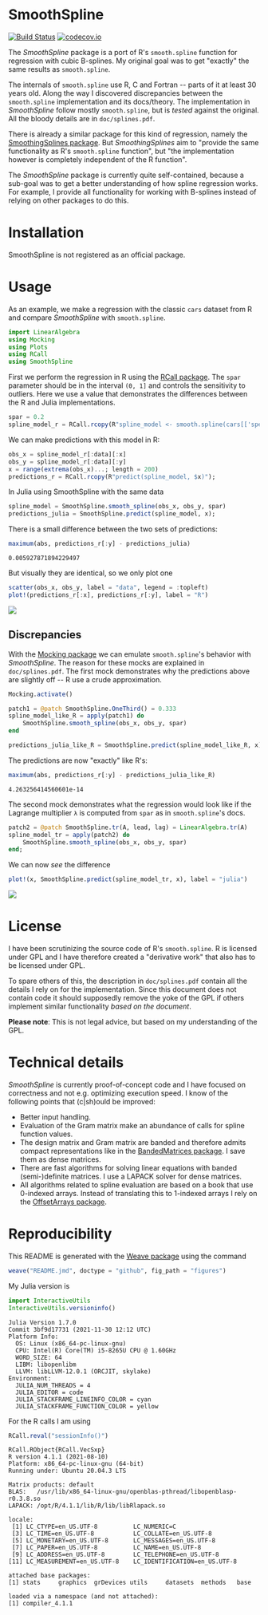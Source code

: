 SmoothSpline
============

[![Build Status](https://github.com/robertdj/SmoothSpline.jl/workflows/CI/badge.svg)](https://github.com/robertdj/SmoothSpline.jl/actions)
[![codecov.io](https://codecov.io/github/robertdj/SmoothSpline.jl/coverage.svg?branch=main)](https://codecov.io/github/robertdj/SmoothSpline.jl?branch=main)

The *SmoothSpline* package is a port of R's `smooth.spline` function for regression with cubic B-splines.
My original goal was to get "exactly" the same results as `smooth.spline`.

The internals of `smooth.spline` use R, C and Fortran -- parts of it at least 30 years old.
Along the way I discovered discrepancies between the `smooth.spline` implementation and its docs/theory. 
The implementation in *SmoothSpline* follow mostly  `smooth.spline`, but is *tested* against the original.
All the bloody details are in `doc/splines.pdf`.

There is already a similar package for this kind of regression, namely the [SmoothingSplines package](https://github.com/nignatiadis/SmoothingSplines.jl).
But *SmoothingSplines* aim to "provide the same functionality as R's `smooth.spline` function", but "the implementation however is completely independent of the R function".

The *SmoothSpline* package is currently quite self-contained, because a sub-goal was to get a better understanding of how spline regression works.
For example, I provide all functionality for working with B-splines instead of relying on other packages to do this.


# Installation

SmoothSpline is not registered as an official package.


# Usage

As an example, we make a regression with the classic `cars` dataset from R and compare *SmoothSpline* with `smooth.spline`.

```julia
import LinearAlgebra
using Mocking
using Plots
using RCall
using SmoothSpline
```




First we perform the regression in R using the [RCall package](https://github.com/JuliaInterop/RCall.jl).
The `spar` parameter should be in the interval `(0, 1]` and controls the sensitivity to outliers.
Here we use a value that demonstrates the differences between the R and Julia implementations.

```julia
spar = 0.2
spline_model_r = RCall.rcopy(R"spline_model <- smooth.spline(cars[['speed']], cars[['dist']], spar = $spar)");
```




We can make predictions with this model in R:

```julia
obs_x = spline_model_r[:data][:x]
obs_y = spline_model_r[:data][:y]
x = range(extrema(obs_x)...; length = 200)
predictions_r = RCall.rcopy(R"predict(spline_model, $x)");
```




In Julia using SmoothSpline with the same data

```julia
spline_model = SmoothSpline.smooth_spline(obs_x, obs_y, spar)
predictions_julia = SmoothSpline.predict(spline_model, x);
```




There is a small difference between the two sets of predictions:

```julia
maximum(abs, predictions_r[:y] - predictions_julia)
```

```
0.005927871894229497
```





But visually they are identical, so we only plot one

```julia
scatter(obs_x, obs_y, label = "data", legend = :topleft)
plot!(predictions_r[:x], predictions_r[:y], label = "R")
```

![](doc/README_predictions_1.png)




## Discrepancies

With the [Mocking package](https://github.com/invenia/Mocking.jl) we can emulate `smooth.spline`'s behavior with *SmoothSpline*.
The reason for these mocks are explained in `doc/splines.pdf`.
The first mock demonstrates why the predictions above are slightly off -- R use a crude approximation.

```julia
Mocking.activate()

patch1 = @patch SmoothSpline.OneThird() = 0.333
spline_model_like_R = apply(patch1) do
    SmoothSpline.smooth_spline(obs_x, obs_y, spar)
end

predictions_julia_like_R = SmoothSpline.predict(spline_model_like_R, x);
```




The predictions are now "exactly" like R's:

```julia
maximum(abs, predictions_r[:y] - predictions_julia_like_R)
```

```
4.263256414560601e-14
```





The second mock demonstrates what the regression would look like if the Lagrange multiplier `λ` is computed from `spar` as in `smooth.spline`'s docs.

```julia
patch2 = @patch SmoothSpline.tr(A, lead, lag) = LinearAlgebra.tr(A)
spline_model_tr = apply(patch2) do
    SmoothSpline.smooth_spline(obs_x, obs_y, spar)
end;
```




We can now *see* the difference

```julia
plot!(x, SmoothSpline.predict(spline_model_tr, x), label = "julia")
```

![](doc/README_comparison_1.png)




# License

I have been scrutinizing the source code of R's `smooth.spline`.
R is licensed under GPL and I have therefore created a "derivative work" that also has to be licensed under GPL.

To spare others of this, the description in `doc/splines.pdf` contain all the details I rely on for the implementation.
Since this document does not contain code it should supposedly remove the yoke of the GPL if others implement similar functionality *based on the document*.

**Please note**: This is not legal advice, but based on my understanding of the GPL.


# Technical details

*SmoothSpline* is currently proof-of-concept code and I have focused on correctness and not e.g. optimizing execution speed.
I know of the following points that (c|sh)ould be improved:

- Better input handling.
- Evaluation of the Gram matrix make an abundance of calls for spline function values.
- The design matrix and Gram matrix are banded and therefore admits compact representations like in the [BandedMatrices package](https://github.com/JuliaMatrices/BandedMatrices.jl). I save them as dense matrices.
- There are fast algorithms for solving linear equations with banded (semi-)definite matrices. I use a LAPACK solver for dense matrices.
- All algorithms related to spline evaluation are based on a book that use 0-indexed arrays. Instead of translating this to 1-indexed arrays I rely on the [OffsetArrays package](https://github.com/JuliaArrays/OffsetArrays.jl).


# Reproducibility

This README is generated with the [Weave package](https://github.com/JunoLab/Weave.jl) using the command

```julia
weave("README.jmd", doctype = "github", fig_path = "figures")
```



My Julia version is

```julia
import InteractiveUtils
InteractiveUtils.versioninfo()
```

```
Julia Version 1.7.0
Commit 3bf9d17731 (2021-11-30 12:12 UTC)
Platform Info:
  OS: Linux (x86_64-pc-linux-gnu)
  CPU: Intel(R) Core(TM) i5-8265U CPU @ 1.60GHz
  WORD_SIZE: 64
  LIBM: libopenlibm
  LLVM: libLLVM-12.0.1 (ORCJIT, skylake)
Environment:
  JULIA_NUM_THREADS = 4
  JULIA_EDITOR = code
  JULIA_STACKFRAME_LINEINFO_COLOR = cyan
  JULIA_STACKFRAME_FUNCTION_COLOR = yellow
```





For the R calls I am using

```julia
RCall.reval("sessionInfo()")
```

```
RCall.RObject{RCall.VecSxp}
R version 4.1.1 (2021-08-10)
Platform: x86_64-pc-linux-gnu (64-bit)
Running under: Ubuntu 20.04.3 LTS

Matrix products: default
BLAS:   /usr/lib/x86_64-linux-gnu/openblas-pthread/libopenblasp-r0.3.8.so
LAPACK: /opt/R/4.1.1/lib/R/lib/libRlapack.so

locale:
 [1] LC_CTYPE=en_US.UTF-8          LC_NUMERIC=C                 
 [3] LC_TIME=en_US.UTF-8           LC_COLLATE=en_US.UTF-8       
 [5] LC_MONETARY=en_US.UTF-8       LC_MESSAGES=en_US.UTF-8      
 [7] LC_PAPER=en_US.UTF-8          LC_NAME=en_US.UTF-8          
 [9] LC_ADDRESS=en_US.UTF-8        LC_TELEPHONE=en_US.UTF-8     
[11] LC_MEASUREMENT=en_US.UTF-8    LC_IDENTIFICATION=en_US.UTF-8

attached base packages:
[1] stats     graphics  grDevices utils     datasets  methods   base     

loaded via a namespace (and not attached):
[1] compiler_4.1.1
```


